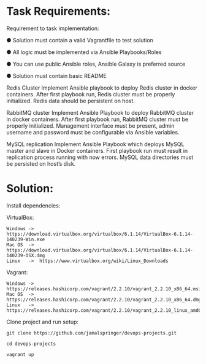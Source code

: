 # Task Requirements:

Requirement to task implementation:

● Solution must contain a valid Vagrantfile to test solution

● All logic must be implemented via Ansible Playbooks/Roles

● You can use public Ansible roles, Ansible Galaxy is preferred source

● Solution must contain basic README


Redis Cluster
Implement Ansible playbook to deploy Redis cluster in docker containers.
After first playbook run, Redis cluster must be properly initialized. Redis data should be persistent on host.

RabbitMQ cluster
Implement Ansible Playbook to deploy RabbitMQ cluster in docker containers.
After first playbook run, RabbitMQ cluster must be properly initialized. Management interface must be present, admin username and password must be configurable via Ansible variables.

MySQL replication
Implement Ansible Playbook which deploys MySQL master and slave in Docker containers. First playbook run must result in replication process running with now errors. MySQL data directories must be persisted on host’s disk.

# Solution:

Install dependencies:

  VirtualBox:

    Windows ->  https://download.virtualbox.org/virtualbox/6.1.14/VirtualBox-6.1.14-140239-Win.exe
    Mac OS  ->  https://download.virtualbox.org/virtualbox/6.1.14/VirtualBox-6.1.14-140239-OSX.dmg
    Linux   ->  https://www.virtualbox.org/wiki/Linux_Downloads

  Vagrant:

    Windows ->  https://releases.hashicorp.com/vagrant/2.2.10/vagrant_2.2.10_x86_64.msi
    Mac OS  ->  https://releases.hashicorp.com/vagrant/2.2.10/vagrant_2.2.10_x86_64.dmg
    Linux   ->  https://releases.hashicorp.com/vagrant/2.2.10/vagrant_2.2.10_linux_amd64.zip
    
Clone project and run setup:

```
git clone https://github.com/jamalspringer/devops-projects.git

cd devops-projects

vagrant up
```

  
  
  



